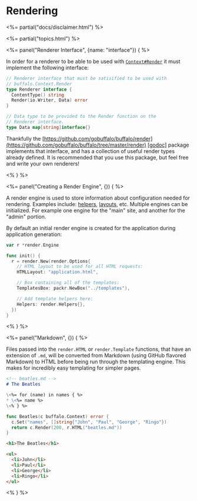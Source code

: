 # Rendering

<%= partial("docs/disclaimer.html") %>

<%= partial("topics.html") %>

<%= panel("Renderer Interface", {name: "interface"}) { %>

In order for a renderer to be able to be used with [`Context#Render`](/docs/context) it must implement the following interface:

```go
// Renderer interface that must be satisified to be used with
// buffalo.Context.Render
type Renderer interface {
  ContentType() string
  Render(io.Writer, Data) error
}

// Data type to be provided to the Render function on the
// Renderer interface.
type Data map[string]interface{}
```

Thankfully the [https://github.com/gobuffalo/buffalo/render](https://github.com/gobuffalo/buffalo/tree/master/render) [[godoc]](https://godoc.org/github.com/gobuffalo/buffalo/render) package implements that interface, and has a collection of useful render types already defined. It is recommended that you use this package, but feel free and write your own renderers!

<% } %>

<%= panel("Creating a Render Engine", {}) { %>

A render engine is used to store information about configuration needed for rendering. Examples include: [helpers](/docs/helpers), [layouts](/docs/layouts), etc. Multiple engines can be initialized. For example one engine for the "main" site, and another for the "admin" portion.

By default an initial render engine is created for the application during application generation:

```go
var r *render.Engine

func init() {
  r = render.New(render.Options{
    // HTML layout to be used for all HTML requests:
    HTMLLayout: "application.html",

    // Box containing all of the templates:
    TemplatesBox: packr.NewBox("../templates"),

    // Add template helpers here:
    Helpers: render.Helpers{},
  })
}
```

<% } %>

<%= panel("Markdown", {}) { %>

Files passed into the `render.HTML` or `render.Template` functions, that have an extension of `.md`, will be converted from Markdown (using GitHub flavored Markdown) to HTML before being run through the templating engine. This makes for incredibly easy templating for simpler pages.

```markdown
<!-- beatles.md -->
# The Beatles

\<%= for (name) in names { %>
* \<%= name %>
\<% } %>
```

```go
func Beatles(c buffalo.Context) error {
  c.Set("names", []string{"John", "Paul", "George", "Ringo"})
  return c.Render(200, r.HTML("beatles.md"))
}
```

```html
<h1>The Beatles</h1>

<ul>
  <li>John</li>
  <li>Paul</li>
  <li>George</li>
  <li>Ringo</li>
</ul>
```

<% } %>
